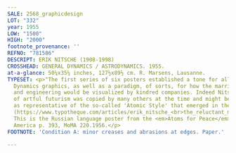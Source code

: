 ```yaml
---
SALE: 2568_graphicdesign
LOT: "332"
year: 1955
LOW: "1500"
HIGH: "2000"
footnote_provenance: ''
REFNO: "781586"
DESCRIPT: ERIK NITSCHE (1908-1998)
CROSSHEAD: GENERAL DYNAMICS / ASTRODYNAMICS. 1955.
at-a-glance: 50¼x35¼ inches, 127½x89½ cm. R. Marsens, Lausanne.
TYPESET: <p>"The first series of six posters established a tone for all future General
  Dynamics graphics, as well as a paradigm, of sorts, for how the marriage of science
  and engineering would be visualized by kindred companies. Indeed Nitsche's brand
  of artful futurism was copied by many others at the time and might be seen today
  as representative of the so-called 'Atomic Style' that emerged in the mid- to late-1950s"
  (https://www.typotheque.com/articles/erik_nitsche_<br>the_reluctant_modernist).
  This is the Russian language poster from the <em>Atoms for Peace</em> series. Dynamic
  America p. 393, MoMA 220.1956.</p>
FOOTNOTE: 'Condition A: minor creases and abrasions at edges. Paper.'

---
```

